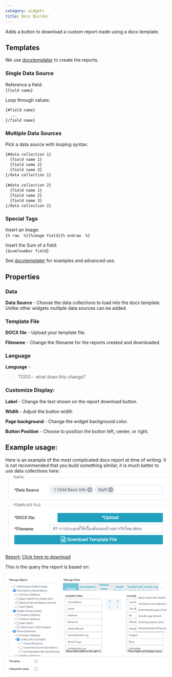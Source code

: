```yaml
---
category: widgets
title: Docx Builder
---
```


Adds a button to download a custom report made using a docx template.

## Templates

We use [docxtemplater](https://docxtemplater.com/) to create the reports.

### Single Data Source

Reference a field:\
`{field name}`

Loop through values:

```
{#field name}
  ...
{/field name}
```

### Multiple Data Sources

Pick a data source with looping syntax:

```
{#data collection 1}
  {field name 1}
  {field name 2}
  {field name 3}
{/data collection 1}

{#data collection 2}
  {field name 1}
  {field name 2}
  {field name 3}
{/data collection 2}
```

### Special Tags

Insert an image:\
`{% raw  %}{%image field}{% endraw  %}`

Insert the Sum of a field:\
`{$sum?number field}`

See [docxtemplater](https://docxtemplater.com/) for examples and advanced use.

## Properties

### Data

**Data Source** - Choose the data collections to load into the docx template. Unlike other widgets multiple data sources can be added.

### Template File

**DOCX file** - Upload your template file.

**Filename** - Change the filename for the reports created and downloaded.

### Language

**Language** -

> TODO - what does this change?

### Customize Display:

**Label** - Change the text shown on the report download button.

**Width** - Adjust the button width

**Page background** - Change the widget background color.

**Button Position** - Choose to position the button left, center, or right.

## Example usage:
Here is an example of the most complicated docx report at time of writing.
It is not recommended that you build something similar, it is much better to use data collections here: 
![](files/widget.png)

[Report:](files/#1การประยุกต์ใช้เบื้องต้นของบ้านสารรักไทย.docx) <a href="https://github.com/CruGlobal/appbuilder_docs/raw/master/user/uiBuilder/widgets/docx/files/%231%E0%B8%81%E0%B8%B2%E0%B8%A3%E0%B8%9B%E0%B8%A3%E0%B8%B0%E0%B8%A2%E0%B8%B8%E0%B8%81%E0%B8%95%E0%B9%8C%E0%B9%83%E0%B8%8A%E0%B9%89%E0%B9%80%E0%B8%9A%E0%B8%B7%E0%B9%89%E0%B8%AD%E0%B8%87%E0%B8%95%E0%B9%89%E0%B8%99%E0%B8%82%E0%B8%AD%E0%B8%87%E0%B8%9A%E0%B9%89%E0%B8%B2%E0%B8%99%E0%B8%AA%E0%B8%B2%E0%B8%A3%E0%B8%A3%E0%B8%B1%E0%B8%81%E0%B9%84%E0%B8%97%E0%B8%A2.docx" target="_blank" download>Click here to download</a>


This is the query the report is based on:

![](files/query.png)